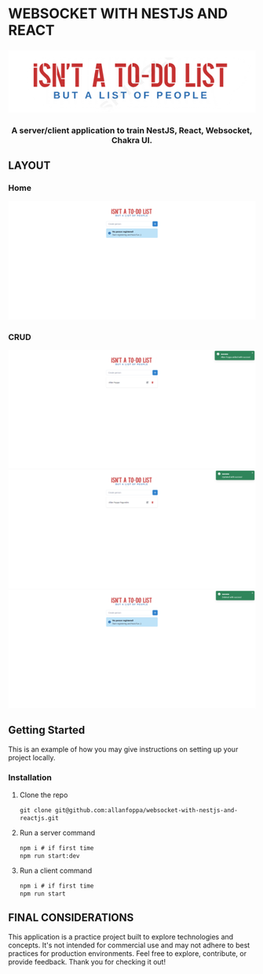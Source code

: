 # WEBSOCKET WITH NESTJS AND REACT

<!-- PROJECT LOGO -->
<!-- markdownlint-disable -->
<div align="center" style="margin-top: 24px">
  <img src="./client/src/assets/images/logo.png" alt="Logo" />
  <h3 align="center">A server/client application to train NestJS, React, Websocket, Chakra UI.</h3>
</div>
<!-- markdownlint-disable -->

<!-- LAYOUT PREVIEW -->
## LAYOUT

### Home

![Home](.github/initial-home.png)

### CRUD

![ADD](.github/added-person.png)
![UPDATE](.github/edited-person.png)
![DELETE](.github/deleted-person.png)

<!-- GETTING STARTED -->
## Getting Started

This is an example of how you may give instructions on setting up your project locally.

### Installation

1. Clone the repo

   ```shell
   git clone git@github.com:allanfoppa/websocket-with-nestjs-and-reactjs.git
   ```

2. Run a server command

   ```shell
   npm i # if first time
   npm run start:dev
   ```

3. Run a client command

   ```shell
   npm i # if first time
   npm run start
   ```

## FINAL CONSIDERATIONS

This application is a practice project built to explore technologies and concepts. It's not intended for commercial use and may not adhere to best practices for production environments.
Feel free to explore, contribute, or provide feedback. Thank you for checking it out!
